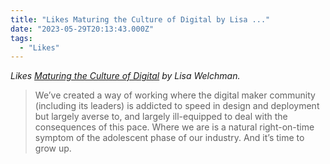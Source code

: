 ```yaml
---
title: "Likes Maturing the Culture of Digital by Lisa ..."
date: "2023-05-29T20:13:43.000Z"
tags:
  - "Likes"
---
```


_Likes [Maturing the Culture of Digital](https://mindfulweb.substack.com/p/maturing-the-culture-of-digital) by Lisa Welchman._

> We’ve created a way of working where the digital maker community (including its leaders) is addicted to speed in design and deployment but largely averse to, and largely ill-equipped to deal with the consequences of this pace. Where we are is a natural right-on-time symptom of the adolescent phase of our industry. And it’s time to grow up.
